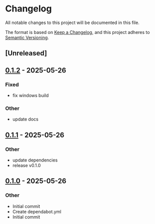 # Changelog

All notable changes to this project will be documented in this file.

The format is based on [Keep a Changelog](https://keepachangelog.com/en/1.0.0/),
and this project adheres to [Semantic Versioning](https://semver.org/spec/v2.0.0.html).

## [Unreleased]

## [0.1.2](https://github.com/maratik123/malloc-best-effort/compare/v0.1.1...v0.1.2) - 2025-05-26

### Fixed

- fix windows build

### Other

- update docs

## [0.1.1](https://github.com/maratik123/malloc-best-effort/compare/v0.1.0...v0.1.1) - 2025-05-26

### Other

- update dependencies
- release v0.1.0

## [0.1.0](https://github.com/maratik123/malloc-best-effort/releases/tag/v0.1.0) - 2025-05-26

### Other

- Initial commit
- Create dependabot.yml
- Initial commit
